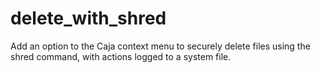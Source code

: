 # delete_with_shred
Add an option to the Caja context menu to securely delete files using the shred command, with actions logged to a system file.

